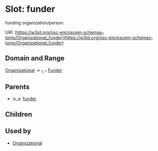 
# Slot: funder

funding organization/person.

URI: [https://w3id.org/osc-em/oscem-schemas-tomo/Organizational_funder](https://w3id.org/osc-em/oscem-schemas-tomo/Organizational_funder)


## Domain and Range

[Organizational](Organizational.md) &#8594;  <sub>1..\*</sub> [Funder](Funder.md)

## Parents

 *  is_a: [funder](funder.md)

## Children


## Used by

 * [Organizational](Organizational.md)
